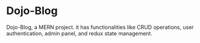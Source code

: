 # Dojo-Blog
Dojo-Blog, a MERN project. it has functionalities like CRUD operations, user authentication, admin panel, and redux state management.
